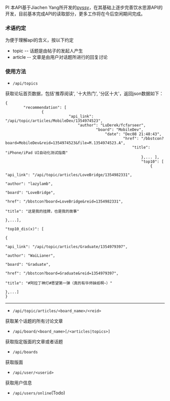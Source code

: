 PI
本API基于Jiachen Yang所开发的[pyssy](https://github.com/yssy/pyssy)，在其基础上逐步完善饮水思源API的开发，目前基本完成API的读取部分，更多工作将在今后空闲期间完成。

### 术语约定
为便于理解api的含义，按以下约定
* topic -- 话题是由帖子的发起人产生
* article -- 文章是由用户对话题所进行的回复讨论

### 使用方法
* `/api/topics`

获取论坛首页数据，包括'推荐阅读', '十大热门', '分区十大'，返回json数据如下：

```
{
	    "recommendation": [
	            {
			                "api_link": "/api/topic/articles/MobileDev/1354974523", 
					            "author": "LuDerek/fcfarseer", 
						                "board": "MobileDev", 
								            "date": "Dec08 21:48:43", 
									                "href": "/bbstcon?board=MobileDev&reid=1354974523&file=M.1354974523.A", 
											            "title": "iPhone/iPad UI自动化测试指南"
												            },... ],
													        "top10": [
														        {
																            "api_link": "/api/topic/articles/LoveBridge/1354982331", 
																	                "author": "lazylamb", 
																			            "board": "LoveBridge", 
																				                "href": "/bbstcon?board=LoveBridge&reid=1354982331", 
																						            "title": "这是我的挂牌，也是我的故事"
																							            },...],
																								        "top10_dis(x)": [
																									        {
																											            "api_link": "/api/topic/articles/Graduate/1354979397", 
																												                "author": "WaiLianer", 
																														            "board": "Graduate", 
																															                "href": "/bbstcon?board=Graduate&reid=1354979397", 
																																	            "title": "#阿拉丁神灯#愿望第一弹（真的有华师妹纸啊~）"
																																		            },...]
}
```
***

* `/api/topic/articles/<board_name>/<reid>`

获取某个话题的所有讨论文章

* `/api/board/<board_name>[/<articles|topics>]`

获取指定版面的文章或者话题

* `/api/boards`

获取版面

* `/api/user/<userid>`

获取用户信息

* `/api/users/online`(Todo)

